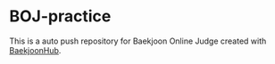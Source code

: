 # BOJ-practice
This is a auto push repository for Baekjoon Online Judge created with [BaekjoonHub](https://github.com/BaekjoonHub/BaekjoonHub).
